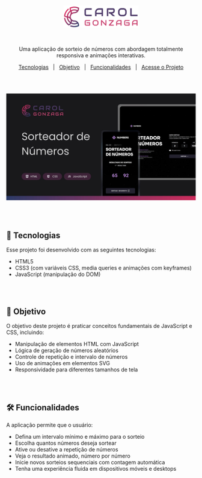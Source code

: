 <p align="center">
  <img src=".github/logo-carol-gonzaga.svg" alt="Minha Logo" width="200"/>
</p>

</br>

<p align="center">Uma aplicação de sorteio de números com abordagem totalmente responsiva e animações interativas.</p>
<p align="center">
  <a href="#-tecnologias">Tecnologias</a>&nbsp;&nbsp;&nbsp;|&nbsp;&nbsp;&nbsp;<a href="#-objetivo">Objetivo</a>&nbsp;&nbsp;&nbsp;|&nbsp;&nbsp;&nbsp;<a href="#-funcionalidades">Funcionalidades</a>&nbsp;&nbsp;&nbsp;|&nbsp;&nbsp;&nbsp;<a href="https://carolgonzaga.github.io/sorteador-de-numeros/" target="_blank">Acesse o Projeto</a>
</p>

</br>
</br>

<p align="center">
  <img src=".github/preview.jpg" alt="Preview do Projeto" width="600"/>
</p>

</br>
</br>

## 🚀 Tecnologias

Esse projeto foi desenvolvido com as seguintes tecnologias:

- HTML5
- CSS3 (com variáveis CSS, media queries e animações com keyframes)
- JavaScript (manipulação do DOM)

</br>
</br>

## 🎯 Objetivo

O objetivo deste projeto é praticar conceitos fundamentais de JavaScript e CSS, incluindo:

- Manipulação de elementos HTML com JavaScript
- Lógica de geração de números aleatórios
- Controle de repetição e intervalo de números
- Uso de animações em elementos SVG
- Responsividade para diferentes tamanhos de tela

</br>
</br>

## 🛠️ Funcionalidades

A aplicação permite que o usuário:

- Defina um intervalo mínimo e máximo para o sorteio
- Escolha quantos números deseja sortear
- Ative ou desative a repetição de números
- Veja o resultado animado, número por número
- Inicie novos sorteios sequenciais com contagem automática
- Tenha uma experiência fluida em dispositivos móveis e desktops
